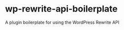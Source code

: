 wp-rewrite-api-boilerplate
==========================

A plugin boilerplate for using the WordPress Rewrite API
